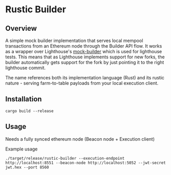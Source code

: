 # Rustic Builder

## Overview

A simple mock builder implementation that serves local mempool transactions from an Ethereum node through the Builder API flow.
It works as a wrapper over Lighthouse's [mock-builder](https://github.com/sigp/lighthouse/blob/unstable/beacon_node/execution_layer/src/test_utils/mock_builder.rs) which is used for lighthouse tests. This means that as Lighthouse implements support for new forks, the builder automatically gets support for the fork by just pointing it to the right lighthouse commit.

The name references both its implementation language (Rust) and its rustic nature - serving farm-to-table payloads from your local execution client.

## Installation

```
cargo build --release
```

## Usage

Needs a fully synced ethereum node (Beacon node + Execution client)

Example usage
```
./target/release/rustic-builder --execution-endpoint http://localhost:8551 --beacon-node http://localhost:5052 --jwt-secret jwt.hex --port 8560
```
